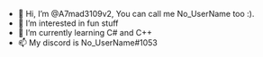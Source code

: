 - 👋 Hi, I’m @A7mad3109v2, You can call me No_UserName too :).
- 👀 I’m interested in fun stuff
- 🌱 I’m currently learning C# and C++
- 📫 My discord is No_UserName#1053

<!---
A7mad3109v2/A7mad3109v2 is a ✨ special ✨ repository because its `README.md` (this file) appears on your GitHub profile.
You can click the Preview link to take a look at your changes.
--->
